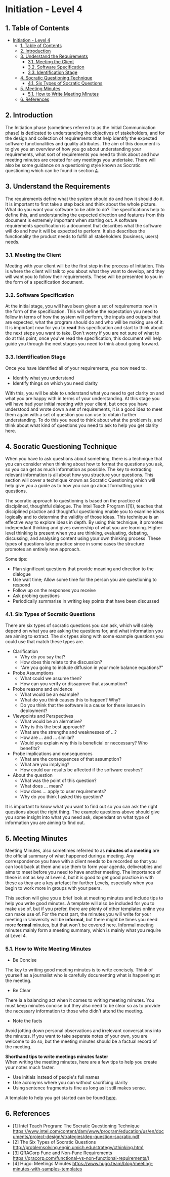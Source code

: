 # Initiation - Level 4

## 1. Table of Contents

- [Initiation - Level 4](#initiation---level-4)
  - [1. Table of Contents](#1-table-of-contents)
  - [2. Introduction](#2-introduction)
  - [3. Understand the Requirements](#3-understand-the-requirements)
    - [3.1. Meeting the Client](#31-meeting-the-client)
    - [3.2. Software Specification](#32-software-specification)
	- [3.3. Identification Stage](#33-identification-stage)
  - [4. Socratic Questioning Technique](#4-socratic-questioning-technique)
    - [4.1. Six Types of Socratic Questions](#41-six-types-of-socratic-questions)
  - [5. Meeting Minutes](#5-meeting-minutes)
    - [5.1. How to Write Meeting Minutes](#51-how-to-write-meeting-minutes)
  - [6. References](#7-references)

## 2. Introduction

The Initiation phase (sometimes referred to as the Initial Communication phase) is dedicated to understanding the objectives of stakeholders, and for the design and collection of requirements that help identify the expected software functionalities and quality attributes. The aim of this document is to give you an overview of how you go about understanding your requirements, what sort of requirements you need to think about and how meeting minutes are created for any meetings you undertake. There will also be some guidance on a questioning style known as Socratic questioning which can be found in section [4](#4-socratic-questioning-technique).

## 3. Understand the Requirements

The requirements define what the system should do and how it should do it. It is important to first take a step back and think about the whole picture. What do you want your software to be able to do? The specifications help to define this, and understanding the expected direction and features from this document is extremely important when starting out. A software requirements specification is a document that describes what the software will do and how it will be expected to perform. It also describes the functionality the product needs to fulfill all stakeholders (business, users) needs.  

<!-- The process of understanding the initial requirements is known in some places as the Requirements Engineering Process which spans 4 subsections. It is the process of defining, ducumenting and maintaining your requirements, and is just a way of organising what you have for later use. -->

### 3.1. Meeting the Client

Meeting with your client will be the first step in the process of Initiation. This is where the client will talk to you about what they want to develop, and they will want you to follow their requirements. These will be presented to you in the form of a specification document.

### 3.2. Software Specification

At the initial stage, you will have been given a set of requirements now in the form of the specification. This will define the expectation you need to follow in terms of how the system will perform, the inputs and outputs that are expected, what the program should do and who will be making use of it. It is important now for you to **read** this specification and start to think about the next steps you want to take. Don't worry if you are not sure of what to do at this point, once you've read the specification, this document will help guide you through the next stages you need to think about going forward.

### 3.3. Identification Stage

Once you have identified all of your requirements, you now need to.

- Identify what you understand
- Identify things on which you need clarity  

With this, you will be able to understand what you need to get clarity on and what you are happy with in terms of your understanding. At this stage you will have had your initial meeting with your client, but once you have understood and wrote down a set of requirements, it is a good idea to meet them again with a set of question you can use to obtain further understanding. To do this you need to think about what the problem is, and think about what kind of questions you need to ask to help you get clarity here.

## 4. Socratic Questioning Technique

When you have to ask questions about something, there is a technique that you can consider when thinking about how to format the questions you ask, so you can get as much information as possible. The key to extracting relevant information is all about how you structure your questions. This section will cover a technique known as Socratic Questioning which will help give you a guide as to how you can go about formatting your questions.  

The socratic approach to questioning is based on the practice of disciplined, thoughtful dialogue. 
The Intel Teach Program ([1]), teaches that disciplined practice and thoughtful questioning enable you to examine ideas logically and to determine the validity of those ideas. 
This technique is an effective way to explore ideas in depth. 
By using this technique, it promotes independant thinking and gives ownership of what you are learning. 
Higher level thinking is present when you are thinking, evaluating, debating, discussing, and analysing content using your 
own thinking process. These types of questions take practice since in some cases the structure promotes an entirely new approach.   

Some tips:

- Plan significant questions that provide meaning and direction to the dialogue
- Use wait time; Allow some time for the person you are questioning to respond
- Follow up on the responses you receive
- Ask probing questions
- Periodically summarise in writing key points that have been discussed  

### 4.1. Six Types of Socratic Questions

There are six types of socratic questions you can ask, which will solely depend on what you are asking the questions for, and what information you are aiming to extract. The six types along with some example questions you could use that match these types are.

- Clarification
  - Why do you say that?
  - How does this relate to the discussion?
  - "Are you going to include diffusion in your mole balance equations?"
- Probe Assumptions
  - What could we assume then?
  - How can you verify or dissaprove that assumption?
- Probe reasons and evidence
  - What would be an example?
  - What do you think causes this to happen? Why?
  - Do you think that the software is a cause for these issues in deployment?
- Viewpoints and Perspectives
  - What would be an alernative?
  - Why is this the best approach?
  - What are the strengths and weaknesses of ...?
  - How are ... and ... similar?
  - Would you explain why this is beneficial or neccessary? Who benefits?
- Probe implications and consequences
  - What are the consequences of that assumption?
  - What are you implying?
  - How could our results be affected if the software crashes?
- About the question
  - What was the point of this question?
  - What does ... mean?
  - How does ... apply to user requirements?
  - Why do you think I asked this question?

It is important to know what you want to find out so you can ask the right questions about the right thing. The example questions above should give you some insight into what you need ask, dependant on what type of information you are aiming to find out.

## 5. Meeting Minutes

Meeting Minutes, also sometimes referred to as **minutes of a meeting** are the official summary of what happened during a meeting. Any correspondence you have with a client needs to be recorded so that you can look back at them and use them to form your agenda, deliverables and aims to meet before you need to have another meeting. The importance of these is not as key at Level 4, but it is good to get good practice in with these as they are a key artefact for further Levels, especially when you begin to work more in groups with your peers.  

This section will give you a brief look at meeting minutes and include tips to help you write good minutes. A template will also be included for you to make use of, but if you prefer, there are plenty of other templates online you can make use of. For the most part, the minutes you will write for your meeting in University will be **informal**, but there might be times you need more **formal** minutes, but that won't be covered here. Informal meeting minutes mainly form a meeting summary, which is mainly what you require at Level 4.  

### 5.1. How to Write Meeting Minutes

- Be Concise  

The key to writing good meeting minutes is to write concisely. Think of yourself as a journalist who is carefully documenting what is happening at the meeting.

- Be Clear  

There ia a balancing act when it comes to writing meeting minutes. You must keep minutes concise but they also need to be clear so as to provide the necessary information to those who didn't attend the meeting.

- Note the facts

Avoid jotting down personal observations and irrelevant conversations into the minutes. If you want to take seperate notes of your own, you are welcome to do so, but the meeting minutes should be a factual record of the meeting.

**Shorthand tips to write meetings minutes faster**  
When writing the meeting minutes, here are a few tips to help you create your notes much faster.

- Use initials instead of people's full names
- Use acronyms where you can without sacrifcing clarity
- Using sentence fragments is fine as long as it still makes sense.  

A template to help you get started can be found [here](../level4/Project%20Check-In%20Meeting%20Template.docx).

## 6. References

- [1] Intel Teach Program: The Socratic Questioning Technique <https://www.intel.com/content/dam/www/program/education/us/en/documents/project-design/strategies/dep-question-socratic.pdf>  
- [2] The Six Types of Socratic Questions <http://problemsolving.engin.umich.edu/strategy/cthinking.htm)>  
- [3] QRACorp Func and Non-Func Requirements <https://qracorp.com/functional-vs-non-functional-requirements/)>  
- [4] Hugo: Meetings Minutes <https://www.hugo.team/blog/meeting-minutes-with-samples-templates>
